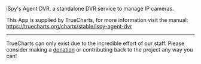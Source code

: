 iSpy's Agent DVR, a standalone DVR service to manage IP cameras.

This App is supplied by TrueCharts, for more information visit the manual: https://truecharts.org/charts/stable/ispy-agent-dvr

---

TrueCharts can only exist due to the incredible effort of our staff.
Please consider making a [donation](https://truecharts.org/docs/about/sponsor) or contributing back to the project any way you can!
